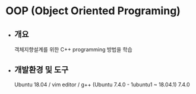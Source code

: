 # OOP (Object Oriented Programing)
- ## 개요
  객체지향설계를 위한 C++ programming 방법을 학습
- ## 개발환경 및 도구
  Ubuntu 18.04 / vim editor / g++ (Ubuntu 7.4.0 - 1ubuntu1 ~ 18.04.1) 7.4.0
